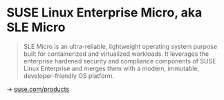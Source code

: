 # SUSE Linux Enterprise Micro, aka SLE Micro

> SLE Micro is an ultra-reliable, lightweight operating system purpose built for containerized and virtualized workloads.
It leverages the enterprise hardened security and compliance components of SUSE Linux Enterprise and merges them with a modern, immutable, developer-friendly OS platform.

→ [suse.com/products](https://www.suse.com/products/micro/)
